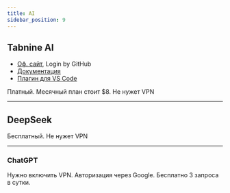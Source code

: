 ```yaml
---
title: AI
sidebar_position: 9
---
```


## Tabnine AI

- [Оф. сайт](https://www.tabnine.com/), Login by GitHub
- [Документация](https://docs.tabnine.com/main)
- [Плагин для VS Code](https://marketplace.visualstudio.com/items/?itemName=TabNine.tabnine-vscode)

Платный. Месячный план стоит $8. Не нужет VPN

---

## DeepSeek

Бесплатный. Не нужет VPN

---

### ChatGPT

Нужно включить VPN. Авторизация через Google. Бесплатно 3 запроса в сутки.
